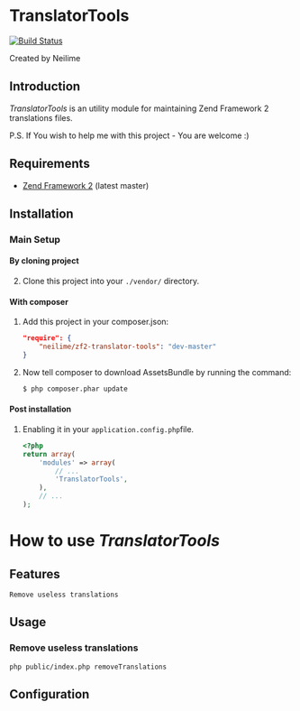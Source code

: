 TranslatorTools
=======

[![Build Status](https://travis-ci.org/neilime/zf2-translator-tools.png?branch=master)](https://travis-ci.org/neilime/zf2-translator-tools)

Created by Neilime

Introduction
------------

_TranslatorTools_ is an utility module for maintaining Zend Framework 2 translations files.

P.S. If You wish to help me with this project - You are welcome :)

Requirements
------------

* [Zend Framework 2](https://github.com/zendframework/zf2) (latest master)

Installation
------------

### Main Setup

#### By cloning project

2. Clone this project into your `./vendor/` directory.

#### With composer

1. Add this project in your composer.json:

    ```json
    "require": {
        "neilime/zf2-translator-tools": "dev-master"
    }
    ```
2. Now tell composer to download AssetsBundle by running the command:

    ```bash
    $ php composer.phar update
    ```

#### Post installation

1. Enabling it in your `application.config.php`file.

    ```php
    <?php
    return array(
        'modules' => array(
            // ...
            'TranslatorTools',
        ),
        // ...
    );
    ```
    
# How to use _TranslatorTools_

## Features

    Remove useless translations

## Usage

### Remove useless translations

    php public/index.php removeTranslations

## Configuration  
